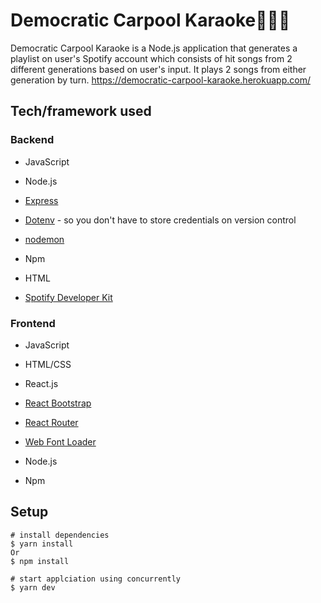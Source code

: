 # Democratic Carpool Karaoke🤟🚗🎵

Democratic Carpool Karaoke is a Node.js application that generates a playlist on user's Spotify account which consists of hit songs from 2 different generations based on user's input. It plays 2 songs from either generation by turn. https://democratic-carpool-karaoke.herokuapp.com/ 

## Tech/framework used

### Backend

* JavaScript

* Node.js

* [Express](https://expressjs.com/)

* [Dotenv](https://www.npmjs.com/package/dotenv) - so you don't have to store credentials on version control

* [nodemon](https://nodemon.io/)

* Npm

* HTML

* [Spotify Developer Kit](https://developer.spotify.com/)


### Frontend

* JavaScript

* HTML/CSS

* React.js

* [React Bootstrap](https://react-bootstrap.github.io/)

* [React Router](https://github.com/ReactTraining/react-router)

* [Web Font Loader](https://github.com/typekit/webfontloader)

* Node.js

* Npm

## Setup
```
# install dependencies
$ yarn install 
Or 
$ npm install 

# start applciation using concurrently
$ yarn dev

```

